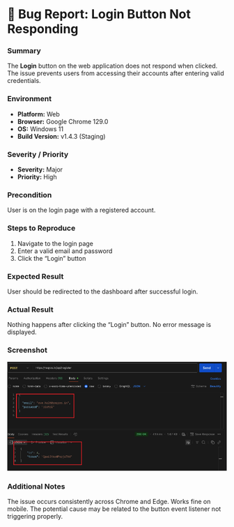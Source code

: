 # 🐞 Bug Report: Login Button Not Responding

### Summary

The **Login** button on the web application does not respond when clicked.
The issue prevents users from accessing their accounts after entering valid credentials.

### Environment

* **Platform:** Web
* **Browser:** Google Chrome 129.0
* **OS:** Windows 11
* **Build Version:** v1.4.3 (Staging)

### Severity / Priority

* **Severity:** Major
* **Priority:** High

### Precondition

User is on the login page with a registered account.

### Steps to Reproduce

1. Navigate to the login page
2. Enter a valid email and password
3. Click the “Login” button

### Expected Result

User should be redirected to the dashboard after successful login.

### Actual Result

Nothing happens after clicking the “Login” button.
No error message is displayed.

### Screenshot

![Login Button Bug Screenshot](./BugReports/Screenshots/LoginError.png)

### Additional Notes

The issue occurs consistently across Chrome and Edge. Works fine on mobile.
The potential cause may be related to the button event listener not triggering properly.
